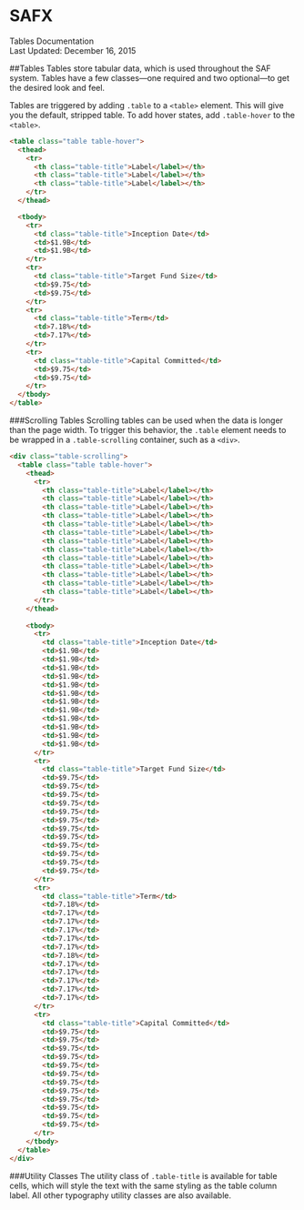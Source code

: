 SAFX
===
Tables Documentation  
Last Updated: December 16, 2015

##Tables
Tables store tabular data, which is used throughout the SAF system. Tables have a few classes—one required and two optional—to get the desired look and feel.

Tables are triggered by adding `.table` to a `<table>` element. This will give you the default, stripped table. To add hover states, add `.table-hover` to the `<table>`.

```html
<table class="table table-hover">
  <thead>
    <tr>
      <th class="table-title">Label</label></th>
      <th class="table-title">Label</label></th>
      <th class="table-title">Label</label></th>
    </tr>
  </thead>

  <tbody>
    <tr>
      <td class="table-title">Inception Date</td>
      <td>$1.9B</td>
      <td>$1.9B</td>
    </tr>
    <tr>
      <td class="table-title">Target Fund Size</td>
      <td>$9.75</td>
      <td>$9.75</td>
    </tr>
    <tr>
      <td class="table-title">Term</td>
      <td>7.18%</td>
      <td>7.17%</td>
    </tr>
    <tr>
      <td class="table-title">Capital Committed</td>
      <td>$9.75</td>
      <td>$9.75</td>
    </tr>
  </tbody>
</table>
```

###Scrolling Tables
Scrolling tables can be used when the data is longer than the page width. To trigger this behavior, the `.table` element needs to be wrapped in a `.table-scrolling` container, such as a `<div>`.

```html
<div class="table-scrolling">
  <table class="table table-hover">
    <thead>
      <tr>
        <th class="table-title">Label</label></th>
        <th class="table-title">Label</label></th>
        <th class="table-title">Label</label></th>
        <th class="table-title">Label</label></th>
        <th class="table-title">Label</label></th>
        <th class="table-title">Label</label></th>
        <th class="table-title">Label</label></th>
        <th class="table-title">Label</label></th>
        <th class="table-title">Label</label></th>
        <th class="table-title">Label</label></th>
        <th class="table-title">Label</label></th>
        <th class="table-title">Label</label></th>
        <th class="table-title">Label</label></th>
      </tr>
    </thead>
  
    <tbody>
      <tr>
        <td class="table-title">Inception Date</td>
        <td>$1.9B</td>
        <td>$1.9B</td>
        <td>$1.9B</td>
        <td>$1.9B</td>
        <td>$1.9B</td>
        <td>$1.9B</td>
        <td>$1.9B</td>
        <td>$1.9B</td>
        <td>$1.9B</td>
        <td>$1.9B</td>
        <td>$1.9B</td>
        <td>$1.9B</td>
      </tr>
      <tr>
        <td class="table-title">Target Fund Size</td>
        <td>$9.75</td>
        <td>$9.75</td>
        <td>$9.75</td>
        <td>$9.75</td>
        <td>$9.75</td>
        <td>$9.75</td>
        <td>$9.75</td>
        <td>$9.75</td>
        <td>$9.75</td>
        <td>$9.75</td>
        <td>$9.75</td>
        <td>$9.75</td>
      </tr>
      <tr>
        <td class="table-title">Term</td>
        <td>7.18%</td>
        <td>7.17%</td>
        <td>7.17%</td>
        <td>7.17%</td>
        <td>7.17%</td>
        <td>7.17%</td>
        <td>7.18%</td>
        <td>7.17%</td>
        <td>7.17%</td>
        <td>7.17%</td>
        <td>7.17%</td>
        <td>7.17%</td>
      </tr>
      <tr>
        <td class="table-title">Capital Committed</td>
        <td>$9.75</td>
        <td>$9.75</td>
        <td>$9.75</td>
        <td>$9.75</td>
        <td>$9.75</td>
        <td>$9.75</td>
        <td>$9.75</td>
        <td>$9.75</td>
        <td>$9.75</td>
        <td>$9.75</td>
        <td>$9.75</td>
        <td>$9.75</td>
      </tr>
    </tbody>
  </table>
</div>
```

###Utility Classes
The utility class of `.table-title` is available for table cells, which will style the text with the same styling as the table column label. All other typography utility classes are also available.
